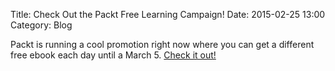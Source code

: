 Title: Check Out the Packt Free Learning Campaign!
Date: 2015-02-25 13:00
Category: Blog

Packt is running a cool promotion right now where you can get a different free ebook each day until a March 5. [Check it out!](http://bit.ly/1DoRno5)
